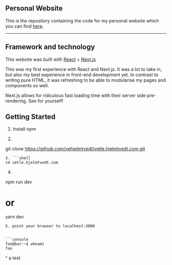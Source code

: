 ## Personal Website

This is the repository containing the code for my personal website which you can find [here]("https://vetle.hjelmtvedt.com").

___

## Framework and technology

This website was built with [React]("https://reactjs.org") + [Next.js]("https://nextjs.org")

This was my first experience with React and Next.js. It was a lot to take in, but also my best experience in front-end development yet. In contrast to writing pure HTML, it was refreshing to be able to modularise my pages and components so well.

Next.js allows for ridiculous fast loading time with their server side pre-rendering. See for yourself!

## Getting Started
1. Install npm
2. ```shell
git clone https://github.com/vehjelmtvedt/vetle.hjelmtvedt.com.git
```
3. ```shell
cd vetle.hjelmtvedt.com
```
4. ```shell
npm run dev
# or
yarn dev
```
5. point your browser to localhost:3000


```console
foo@bar:~$ whoami
foo
```

^ a test
